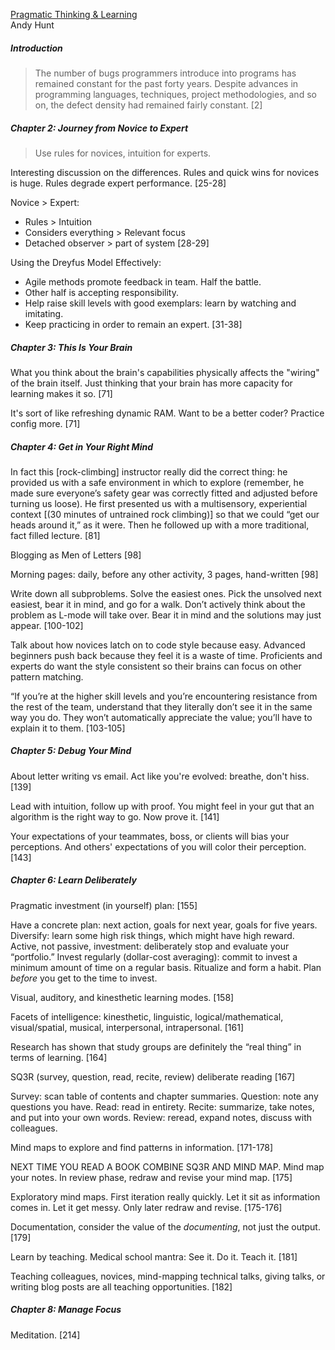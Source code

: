 [Pragmatic Thinking & Learning](https://pragprog.com/book/ahptl/pragmatic-thinking-and-learning)  
Andy Hunt

##### Introduction

> The number of bugs programmers introduce into programs has remained constant for the past forty years. Despite advances in programming languages, techniques, project methodologies, and so on, the defect density had remained fairly constant. [2]

##### Chapter 2: Journey from Novice to Expert

> Use rules for novices, intuition for experts.

Interesting discussion on the differences. Rules and quick wins for novices is huge. Rules degrade expert performance. [25-28]

Novice > Expert:

* Rules > Intuition
* Considers everything > Relevant focus
* Detached observer > part of system [28-29]

Using the Dreyfus Model Effectively:

* Agile methods promote feedback in team. Half the battle.
* Other half is accepting responsibility.
* Help raise skill levels with good exemplars: learn by watching and imitating.
* Keep practicing in order to remain an expert. [31-38]

##### Chapter 3: This Is Your Brain

What you think about the brain's capabilities physically affects the "wiring" of the brain itself. Just thinking that your brain has more capacity for learning makes it so. [71]

It's sort of like refreshing dynamic RAM. Want to be a better coder? Practice config more. [71]

##### Chapter 4: Get in Your Right Mind

In fact this [rock-climbing] instructor really did the correct thing: he provided us with a safe environment in which to explore (remember, he made sure everyone’s safety gear was correctly fitted and adjusted before turning us loose). He first presented us with a multisensory, experiential context [(30 minutes of untrained rock climbing)] so that we could “get our heads around it,” as it were. Then he followed up with a more traditional, fact filled lecture. [81]

Blogging as Men of Letters [98]

Morning pages: daily, before any other activity, 3 pages, hand-written [98]

Write down all subproblems. Solve the easiest ones. Pick the unsolved next easiest, bear it in mind, and go for a walk. Don’t actively think about the problem as L-mode will take over. Bear it in mind and the solutions may just appear. [100-102]

Talk about how novices latch on to code style because easy. Advanced beginners push back because they feel it is a waste of time. Proficients and experts do want the style consistent so their brains can focus on other pattern matching. 

“If you’re at the higher skill levels and you’re encountering resistance from the rest of the team, understand that they literally don’t see it in the same way you do. They won’t automatically appreciate the value; you’ll have to explain it to them. [103-105]

##### Chapter 5: Debug Your Mind

About letter writing vs email. Act like you're evolved: breathe, don't hiss. [139]

Lead with intuition, follow up with proof. You might feel in your gut that an algorithm is the right way to go. Now prove it. [141]

Your expectations of your teammates, boss, or clients will bias your perceptions. And others' expectations of you will color their perception. [143]

##### Chapter 6: Learn Deliberately

Pragmatic investment (in yourself) plan: [155]

Have a concrete plan: next action, goals for next year, goals for five years.
Diversify: learn some high risk things, which might have high reward.
Active, not passive, investment: deliberately stop and evaluate your “portfolio.”
Invest regularly (dollar-cost averaging): commit to invest a minimum amount of time on a regular basis. Ritualize and form a habit. Plan _before_ you get to the time to invest.

Visual, auditory, and kinesthetic learning modes. [158]

Facets of intelligence: kinesthetic, linguistic, logical/mathematical, visual/spatial, musical, interpersonal, intrapersonal. [161]

Research has shown that study groups are definitely the “real thing” in terms of learning. [164]

SQ3R (survey, question, read, recite, review) deliberate reading [167]

Survey: scan table of contents and chapter summaries.
Question: note any questions you have.
Read: read in entirety.
Recite: summarize, take notes, and put into your own words.
Review: reread, expand notes, discuss with colleagues.

Mind maps to explore and find patterns in information. [171-178]

NEXT TIME YOU READ A BOOK COMBINE SQ3R AND MIND MAP. Mind map your notes. In review phase, redraw and revise your mind map. [175]

Exploratory mind maps. First iteration really quickly. Let it sit as information comes in. Let it get messy. Only later redraw and revise. [175-176]

Documentation, consider the value of the _documenting_, not just the output. [179]

Learn by teaching. Medical school mantra: See it. Do it. Teach it. [181]

Teaching colleagues, novices, mind-mapping technical talks, giving talks, or writing blog posts are all teaching opportunities. [182]

##### Chapter 8: Manage Focus

Meditation. [214]
